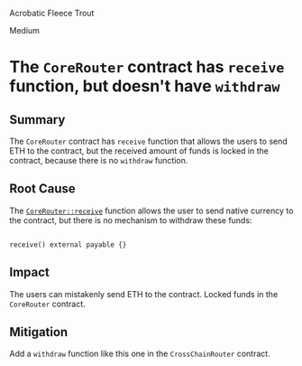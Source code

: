 Acrobatic Fleece Trout

Medium

# The `CoreRouter` contract has `receive` function, but doesn't have `withdraw`

## Summary

The `CoreRouter` contract has `receive` function that allows the users to send ETH to the contract, but the received amount of funds is locked in the contract, because there is no `withdraw` function.

## Root Cause

The [`CoreRouter::receive`](https://github.com/sherlock-audit/2025-05-lend-audit-contest/blob/713372a1ccd8090ead836ca6b1acf92e97de4679/Lend-V2/src/LayerZero/CoreRouter.sol#L46) function allows the user to send native currency to the contract, but there is no mechanism to withdraw these funds:

```solidity

receive() external payable {}

```

## Impact

The users can mistakenly send ETH to the contract. Locked funds in the `CoreRouter` contract.

## Mitigation

Add a `withdraw` function like this one in the `CrossChainRouter` contract.